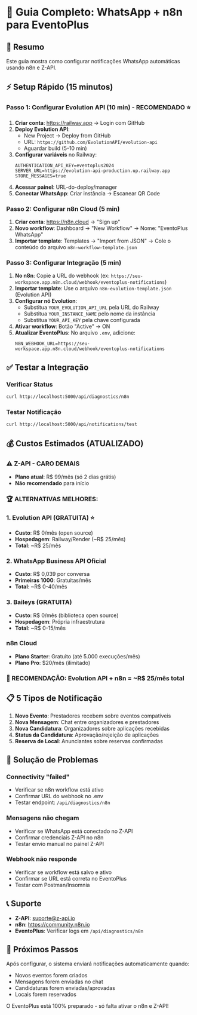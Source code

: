 # 📱 Guia Completo: WhatsApp + n8n para EventoPlus

## 🎯 Resumo
Este guia mostra como configurar notificações WhatsApp automáticas usando n8n e Z-API.

## ⚡ Setup Rápido (15 minutos)

### Passo 1: Configurar Evolution API (10 min) - RECOMENDADO ⭐
1. **Criar conta**: https://railway.app → Login com GitHub
2. **Deploy Evolution API**: 
   - New Project → Deploy from GitHub
   - URL: `https://github.com/EvolutionAPI/evolution-api`
   - Aguardar build (5-10 min)
3. **Configurar variáveis** no Railway:
   ```
   AUTHENTICATION_API_KEY=eventoplus2024
   SERVER_URL=https://evolution-api-production.up.railway.app
   STORE_MESSAGES=true
   ```
4. **Acessar painel**: URL-do-deploy/manager
5. **Conectar WhatsApp**: Criar instância → Escanear QR Code

### Passo 2: Configurar n8n Cloud (5 min)  
1. **Criar conta**: https://n8n.cloud → "Sign up"
2. **Novo workflow**: Dashboard → "New Workflow" → Nome: "EventoPlus WhatsApp"
3. **Importar template**: Templates → "Import from JSON" → Cole o conteúdo do arquivo `n8n-workflow-template.json`

### Passo 3: Configurar Integração (5 min)
1. **No n8n**: Copie a URL do webhook (ex: `https://seu-workspace.app.n8n.cloud/webhook/eventoplus-notifications`)
2. **Importar template**: Use o arquivo `n8n-evolution-template.json` (Evolution API)
3. **Configurar nó Evolution**:
   - Substitua `YOUR_EVOLUTION_API_URL` pela URL do Railway
   - Substitua `YOUR_INSTANCE_NAME` pelo nome da instância
   - Substitua `YOUR_API_KEY` pela chave configurada
4. **Ativar workflow**: Botão "Active" → ON
5. **Atualizar EventoPlus**: No arquivo `.env`, adicione:
   ```
   N8N_WEBHOOK_URL=https://seu-workspace.app.n8n.cloud/webhook/eventoplus-notifications
   ```

## ✅ Testar a Integração

### Verificar Status
```bash
curl http://localhost:5000/api/diagnostics/n8n
```

### Testar Notificação
```bash
curl http://localhost:5000/api/notifications/test
```

## 💰 Custos Estimados (ATUALIZADO)

### ⚠️ Z-API - CARO DEMAIS
- **Plano atual**: R$ 99/mês (só 2 dias grátis)
- **Não recomendado** para início

### 🏆 ALTERNATIVAS MELHORES:

### 1. Evolution API (GRATUITA) ⭐
- **Custo**: R$ 0/mês (open source)
- **Hospedagem**: Railway/Render (~R$ 25/mês)
- **Total**: ~R$ 25/mês

### 2. WhatsApp Business API Oficial
- **Custo**: R$ 0,039 por conversa
- **Primeiras 1000**: Gratuitas/mês
- **Total**: ~R$ 0-40/mês

### 3. Baileys (GRATUITA)
- **Custo**: R$ 0/mês (biblioteca open source)
- **Hospedagem**: Própria infraestrutura
- **Total**: ~R$ 0-15/mês

### n8n Cloud
- **Plano Starter**: Gratuito (até 5.000 execuções/mês)
- **Plano Pro**: $20/mês (ilimitado)

### 🎯 RECOMENDAÇÃO: Evolution API + n8n = ~R$ 25/mês total

## 📋 5 Tipos de Notificação

1. **Novo Evento**: Prestadores recebem sobre eventos compatíveis
2. **Nova Mensagem**: Chat entre organizadores e prestadores  
3. **Nova Candidatura**: Organizadores sobre aplicações recebidas
4. **Status da Candidatura**: Aprovação/rejeição de aplicações
5. **Reserva de Local**: Anunciantes sobre reservas confirmadas

## 🔧 Solução de Problemas

### Connectivity "failed"
- Verificar se n8n workflow está ativo
- Confirmar URL do webhook no .env
- Testar endpoint: `/api/diagnostics/n8n`

### Mensagens não chegam
- Verificar se WhatsApp está conectado no Z-API
- Confirmar credenciais Z-API no n8n
- Testar envio manual no painel Z-API

### Webhook não responde
- Verificar se workflow está salvo e ativo
- Confirmar se URL está correta no EventoPlus
- Testar com Postman/Insomnia

## 📞 Suporte
- **Z-API**: suporte@z-api.io
- **n8n**: https://community.n8n.io
- **EventoPlus**: Verificar logs em `/api/diagnostics/n8n`

## 🚀 Próximos Passos
Após configurar, o sistema enviará notificações automaticamente quando:
- Novos eventos forem criados
- Mensagens forem enviadas no chat
- Candidaturas forem enviadas/aprovadas
- Locais forem reservados

O EventoPlus está 100% preparado - só falta ativar o n8n e Z-API!